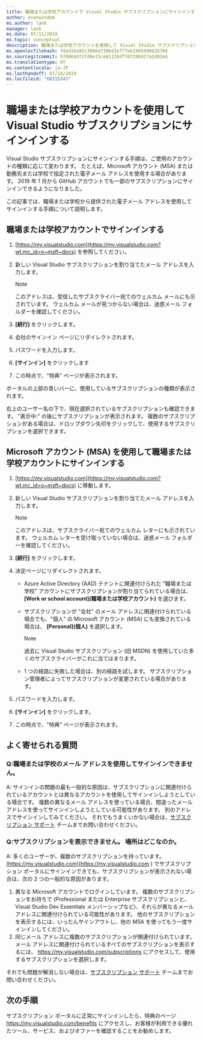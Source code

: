 ```yaml
---
title: 職場または学校アカウントで Visual Studio サブスクリプションにサインインする | Microsoft Docs
author: evanwindom
ms.author: lank
manager: lank
ms.date: 07/11/2019
ms.topic: conceptual
description: 職場または学校アカウントを使用して Visual Studio サブスクリプションにサインインする方法について説明します。
ms.openlocfilehash: fdad16a95c3686d738bd3ef77eb199549082b766
ms.sourcegitcommit: 57866dd72fd0e15ce61128df70729b427a2d02eb
ms.translationtype: HT
ms.contentlocale: ja-JP
ms.lasthandoff: 07/18/2019
ms.locfileid: "68315343"
---
```

# <a name="signing-in-to-visual-studio-subscriptions-with-your-work-or-school-account"></a>職場または学校アカウントを使用して Visual Studio サブスクリプションにサインインする 

Visual Studio サブスクリプションにサインインする手順は、ご使用のアカウントの種類に応じて変わります。  たとえば、Microsoft アカウント (MSA) または勤務先または学校で指定された電子メール アドレスを使用する場合があります。  2019 年 1 月から GitHub アカウントでも一部のサブスクリプションにサインインできるようになりました。 

この記事では、職場または学校から提供された電子メール アドレスを使用してサインインする手順について説明します。

## <a name="signing-in-with-your-work-or-school-account"></a>職場または学校アカウントでサインインする

1. [https://my.visualstudio.com](https://my.visualstudio.com?wt.mc_id=o~msft~docs) を参照してください。
2. 新しい Visual Studio サブスクリプションを割り当てたメール アドレスを入力します。

   > [!NOTE]
   > このアドレスは、受信したサブスクライバー宛てのウェルカム メールにも示されています。 ウェルカム メールが見つからない場合は、迷惑メール フォルダーを確認してください。

3. **[続行]** をクリックします。
4. 会社のサインイン ページにリダイレクトされます。
5. パスワードを入力します。
6. **[サインイン]** をクリックします
7. この時点で、"特典" ページが表示されます。

ポータルの上部の青いバーに、使用しているサブスクリプションの種類が表示されます。

右上のユーザー名の下で、現在選択されているサブスクリプションも確認できます。  "表示中:" の後にサブスクリプションが表示されます。  複数のサブスクリプションがある場合は、ドロップダウン矢印をクリックして、使用するサブスクリプションを選択できます。

## <a name="using-your-microsoft-account-msa-to-sign-in-to-a-work-or-school-account"></a>Microsoft アカウント (MSA) を使用して職場または学校アカウントにサインインする

1. [https://my.visualstudio.com](https://my.visualstudio.com?wt.mc_id=o~msft~docs) に移動します。
2. 新しい Visual Studio サブスクリプションを割り当てたメール アドレスを入力します。

   > [!NOTE]
   > このアドレスは、サブスクライバー宛てのウェルカム レターにも示されています。 ウェルカム レターを受け取っていない場合は、迷惑メール フォルダーを確認してください。

3. **[続行]** をクリックします。
4. 決定ページにリダイレクトされます。
    - Azure Active Directory (AAD) テナントに関連付けられた "職場または学校" アカウントにサブスクリプションが割り当てられている場合は、 **[Work or school account]\(職場または学校アカウント\)** を選びます。
    - サブスクリプションが "会社" のメール アドレスに関連付けられている場合でも、"個人" の Microsoft アカウント (MSA) にも変換されている場合は、 **[Personal]\(個人\)** を選択します。

        > [!NOTE]
        > 過去に Visual Studio サブスクリプション (旧 MSDN) を使用していた多くのサブスクライバーがこれに当てはまります。

    - 1 つの経路に失敗した場合は、別の経路を試します。  サブスクリプション管理者によってサブスクリプションが変更されている場合があります。

5. パスワードを入力します。
6. **[サインイン]** をクリックします。
7. この時点で、"特典" ページが表示されます。

## <a name="frequently-asked-questions"></a>よく寄せられる質問
### <a name="q--im-unable-to-sign-in-using-my-work-or-school-email-address"></a>Q:職場または学校のメール アドレスを使用してサインインできません。  
A: サインインの問題の最も一般的な原因は、サブスクリプションに関連付けられているアカウントとは異なるアカウントを使用してサインインしようとしている場合です。  複数の異なるメール アドレスを使っている場合、間違ったメール アドレスを使ってサインインしようとしている可能性があります。  別のアドレスでサインインしてみてください。  それでもうまくいかない場合は、[サブスクリプション サポート](https://visualstudio.microsoft.com/subscriptions/support/) チームまでお問い合わせください。  

### <a name="q--i-cant-see-my-subscription-where-is-it"></a>Q:サブスクリプションを表示できません。 場所はどこなのか。
A: 多くのユーザーが、複数のサブスクリプションを持っています。  [https://my.visualstudio.com](https://my.visualstudio.com ) でサブスクリプション ポータルにサインインできても、サブスクリプションが表示されない場合は、次の 2 つの一般的な原因があります。
1. 異なる Microsoft アカウントでログインしています。  複数のサブスクリプションをお持ちで (Professional または Enterprise サブスクリプションと、Visual Studio Dev Essentials メンバーシップなど)、それらが異なるメール アドレスに関連付けられている可能性があります。 他のサブスクリプションを表示するには、いったんサインアウトし、他の MSA を使ってもう一度サインインしてください。
2. 同じメール アドレスに複数のサブスクリプションが関連付けられています。  メール アドレスに関連付けられているすべてのサブスクリプションを表示するには、 https://my.visualstudio.com/subscriptions にアクセスして、使用するサブスクリプションを選択します。 

それでも問題が解消しない場合は、[サブスクリプション サポート](https://visualstudio.microsoft.com/subscriptions/support/) チームまでお問い合わせください。  

## <a name="next-steps"></a>次の手順
サブスクリプション ポータルに正常にサインインしたら、特典のページ https://my.visualstudio.com/benefits にアクセスし、お客様が利用できる優れたツール、サービス、およびオファーを確認することをお勧めします。  